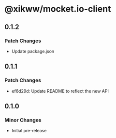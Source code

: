 # @xikww/mocket.io-client

## 0.1.2

### Patch Changes

- Update package.json

## 0.1.1

### Patch Changes

- ef6d29d: Update README to reflect the new API

## 0.1.0

### Minor Changes

- Initial pre-release
